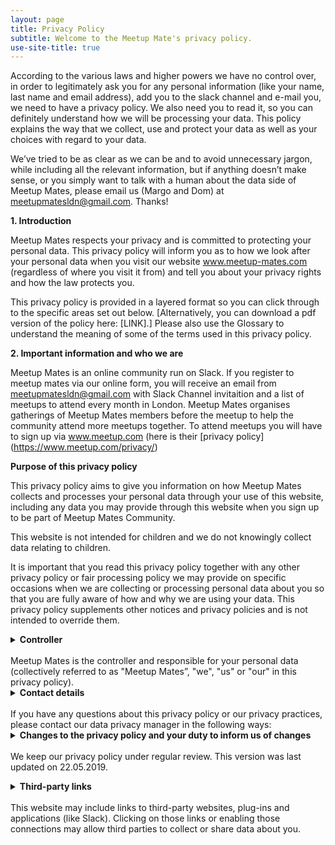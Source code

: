```yaml
---
layout: page
title: Privacy Policy
subtitle: Welcome to the Meetup Mate's privacy policy.
use-site-title: true
---
```


According to the various laws and higher powers we have no control over, in order to legitimately ask you for any personal information (like your name, last name and email address), add you to the slack channel and e-mail you, we need to have a privacy policy. We also need you to read it, so you can definitely understand how we will be processing your data. 
This policy explains the way that we collect, use and protect your data as well as your choices with regard to your data.

We’ve tried to be as clear as we can be and to avoid unnecessary jargon, while including all the relevant information, but if anything doesn’t make sense, or you simply want to talk with a human about the data side of Meetup Mates, please email us (Margo and Dom) at meetupmatesldn@gmail.com. Thanks! 

**1. Introduction**

Meetup Mates respects your privacy and is committed to protecting your personal data. This privacy policy will inform you as to how we look after your personal data when you visit our website www.meetup-mates.com (regardless of where you visit it from) and tell you about your privacy rights and how the law protects you. 

This privacy policy is provided in a layered format so you can click through to the specific areas set out below. [Alternatively, you can download a pdf version of the policy here: [LINK].] Please also use the Glossary to understand the meaning of some of the terms used in this privacy policy.



**2. Important information and who we are**

Meetup Mates is an online community run on Slack. If you register to meetup mates via our online form, you will receive an email from meetupmatesldn@gmail.com with Slack Channel invitaition and a list of meetups to attend every month in London. Meetup Mates organises gatherings of Meetup Mates members before the meetup to help the community attend more meetups together. To attend meetups you will have to sign up via www.meetup.com (here is their [privacy policy] (https://www.meetup.com/privacy/)

**Purpose of this privacy policy**

This privacy policy aims to give you information on how Meetup Mates collects and processes your personal data through your use of this website, including any data you may provide through this website when you sign up to be part of Meetup Mates Community. 

This website is not intended for children and we do not knowingly collect data relating to children.

It is important that you read this privacy policy together with any other privacy policy or fair processing policy we may provide on specific occasions when we are collecting or processing personal data about you so that you are fully aware of how and why we are using your data. This privacy policy supplements other notices and privacy policies and is not intended to override them. 

<details>
 <summary><b>Controller</b>
<br>
  <br>
Meetup Mates is the controller and responsible for your personal data (collectively referred to as "Meetup Mates”, "we", "us" or "our" in this privacy policy).   <br></summary>
<br>
We have appointed a data privacy manager who is responsible for overseeing questions in relation to this privacy policy. If you have any questions about this privacy policy, including any requests to exercise your legal rights, please contact the data privacy manager using the details set out below. </details>


<details>
 <summary><b>Contact details</b>
<br>
  <br>
If you have any questions about this privacy policy or our privacy practices, please contact our data privacy manager in the following ways:</summary>
<br>
Data Privacy Manager: Margo Gantner
Email address: meetupmatesldn@gmail.com
<br>
You have the right to make a complaint at any time to the Information Commissioner's Office (ICO), the UK supervisory authority for data protection issues (www.ico.org.uk). We would, however, appreciate the chance to deal with your concerns before you approach the ICO so please contact us in the first instance. </details>


<details>
 <summary><b>Changes to the privacy policy and your duty to inform us of changes</b>
  <br>
    <br>
We keep our privacy policy under regular review. This version was last updated on 22.05.2019. <br></summary>

Historic versions are archived here: [LINK]. 
 <br>
It is important that the personal data we hold about you is accurate and current. Please keep us informed if your personal data changes during your relationship with us.</details>


<details>
 <summary><b>Third-party links</b>
 <br>  
 <br>
 This website may include links to third-party websites, plug-ins and applications (like Slack). Clicking on those links or enabling those connections may allow third parties to collect or share data about you.</summary>
<br>
We do not control these third-party websites and are not responsible for their privacy statements. When you leave our website, we encourage you to read the privacy policy of every website you visit.</details>




